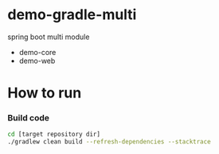 # demo-gradle-multi

spring boot multi module

* demo-core
* demo-web

# How to run

### Build code

```bash
cd [target repository dir]
./gradlew clean build --refresh-dependencies --stacktrace
```